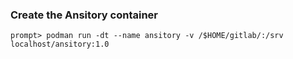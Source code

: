 ### Create the Ansitory container

```
prompt> podman run -dt --name ansitory -v /$HOME/gitlab/:/srv  localhost/ansitory:1.0
```
